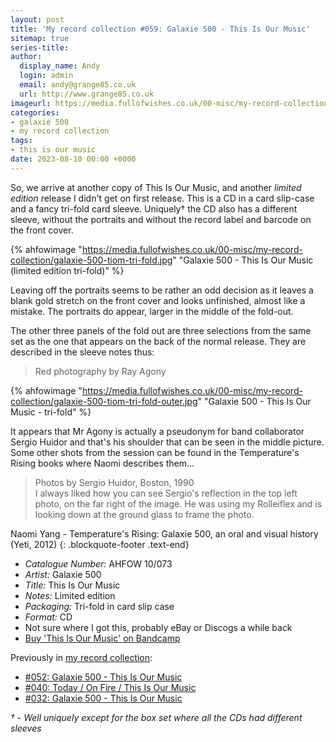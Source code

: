 ```yaml
---
layout: post
title: 'My record collection #059: Galaxie 500 - This Is Our Music'
sitemap: true
series-title:
author:
  display_name: Andy
  login: admin
  email: andy@grange85.co.uk
  url: http://www.grange85.co.uk
imageurl: https://media.fullofwishes.co.uk/00-misc/my-record-collection/galaxie-500-tiom-tri-fold.jpg
categories:
- galaxie 500
- my record collection
tags:
- this is our music
date: 2023-08-10 00:00 +0000
---
```

So, we arrive at another copy of This Is Our Music, and another _limited edition_ release I didn't get on first release. This is a CD in a card slip-case and a fancy tri-fold card sleeve. Uniquely&dagger; the CD also has a different sleeve, without the portraits and without the record label and barcode on the front cover.

{% ahfowimage "https://media.fullofwishes.co.uk/00-misc/my-record-collection/galaxie-500-tiom-tri-fold.jpg" "Galaxie 500 - This Is Our Music (limited edition tri-fold)" %}

Leaving off the portraits seems to be rather an odd decision as it leaves a blank gold stretch on the front cover and looks unfinished, almost like a mistake. The portraits do appear, larger in the middle of the fold-out.

The other three panels of the fold out are three selections from the same set as the one that appears on the back of the normal release. They are described in the sleeve notes thus:

> Red photography by Ray Agony

{% ahfowimage "https://media.fullofwishes.co.uk/00-misc/my-record-collection/galaxie-500-tiom-tri-fold-outer.jpg" "Galaxie 500 - This Is Our Music - tri-fold" %}

It appears that Mr Agony is actually a pseudonym for band collaborator Sergio Huidor and that's his shoulder that can be seen in the middle picture. Some other shots from the session can be found in the Temperature's Rising books where Naomi describes them...

> Photos by Sergio Huidor, Boston, 1990  
> I always liked how you can see Sergio's reflection in the top left photo, on the far right of the image. He was using my Rolleiflex and is looking down at the ground glass to frame the photo.

Naomi Yang - Temperature's Rising: Galaxie 500, an oral and visual history (Yeti, 2012)
{: .blockquote-footer .text-end}



 - *Catalogue Number:* AHFOW 10/073
 - *Artist:* Galaxie 500
 - *Title:* This Is Our Music
 - *Notes:* Limited edition
 - *Packaging:* Tri-fold in card slip case
 - *Format:* CD
 - Not sure where I got this, probably eBay or Discogs a while back
 - [Buy 'This Is Our Music' on Bandcamp](https://galaxie500.bandcamp.com/album/this-is-our-music)

Previously in [my record collection](/category/my-record-collection):
 - [#052: Galaxie 500 - This Is Our Music]()
 - [#040: Today / On Fire / This Is Our Music]()
 - [#032: Galaxie 500 - This Is Our Music]()

_&dagger; - Well uniquely except for the box set where all the CDs had different sleeves_
